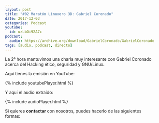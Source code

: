 ```yaml
---
layout: post
title: "#02 Maratón Linuxero 3D: Gabriel Coronado"
date: 2017-12-03
categories: Podcast
youtube:
  id: uzLbOi92A7c
podcast:
  audio: https://archive.org/download/GabrielCoronado/GabrielCoronado
tags: [audio, podcast, directo]
---
```


La 2ª hora mantuvimos una charla muy interesante con Gabriel Coronado acerca del Hacking ético, seguridad y GNU/Linux.

Aquí tienes la emisión en YouTube:

{% include youtubePlayer.html %}

Y aquí el audio extraído:

{% include audioPlayer.html %}

Si quieres **contactar** con nosotros, puedes hacerlo de las siguientes formas: 
